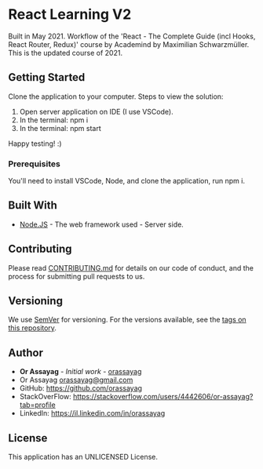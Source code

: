 # React Learning V2

Built in May 2021. Workflow of the 'React - The Complete Guide (incl Hooks, React Router, Redux)' course by Academind by Maximilian Schwarzmüller.
This is the updated course of 2021.

## Getting Started

Clone the application to your computer.
Steps to view the solution:
1. Open server application on IDE (I use VSCode).
2. In the terminal: npm i
3. In the terminal: npm start

Happy testing! :)

### Prerequisites

You'll need to install VSCode, Node, and clone the application, run npm i.

## Built With

* [Node.JS](https://nodejs.org/en/) - The web framework used - Server side.

## Contributing

Please read [CONTRIBUTING.md](https://gist.github.com/PurpleBooth/b24679402957c63ec426) for details on our code of conduct, and the process for submitting pull requests to us.

## Versioning

We use [SemVer](http://semver.org/) for versioning. For the versions available, see the [tags on this repository](https://github.com/your/project/tags).

## Author

* **Or Assayag** - *Initial work* - [orassayag](https://github.com/orassayag)
* Or Assayag <orassayag@gmail.com>
* GitHub: https://github.com/orassayag
* StackOverFlow: https://stackoverflow.com/users/4442606/or-assayag?tab=profile
* LinkedIn: https://il.linkedin.com/in/orassayag

## License

This application has an UNLICENSED License.